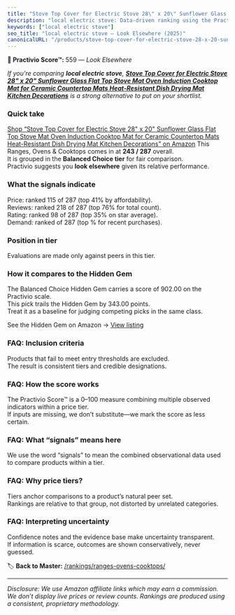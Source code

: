 ```yaml
---
title: "Stove Top Cover for Electric Stove 28\" x 20\" Sunflower Glass Flat Top Stove Mat Oven Induction Cooktop Mat for Ceramic Countertop Mats Heat-Resistant Dish Drying Mat Kitchen Decorations"
description: "local electric stove: Data-driven ranking using the Practivio Score™. Positioned by quality, value, demand, findability, momentum."
keywords: ["local electric stove"]
seo_title: "local electric stove — Look Elsewhere (2025)"
canonicalURL: "/products/stove-top-cover-for-electric-stove-28-x-20-sunflower-glass-flat-top-stove-mat-oven-induction-cooktop-mat-for-ceramic-countertop-mats-heat-resistant-dish-drying-mat-kitchen-decorations-B0F9VF9H3C/"
---
```


**🚫 Practivio Score™:** 559 — _Look Elsewhere_


*If you're comparing **local electric stove**, **[Stove Top Cover for Electric Stove 28" x 20" Sunflower Glass Flat Top Stove Mat Oven Induction Cooktop Mat for Ceramic Countertop Mats Heat-Resistant Dish Drying Mat Kitchen Decorations](https://www.amazon.com/dp/B0F9VF9H3C?tag=practivio-20)** is a strong alternative to put on your shortlist.*
### Quick take
[Shop “Stove Top Cover for Electric Stove 28" x 20" Sunflower Glass Flat Top Stove Mat Oven Induction Cooktop Mat for Ceramic Countertop Mats Heat-Resistant Dish Drying Mat Kitchen Decorations” on Amazon](https://www.amazon.com/dp/B0F9VF9H3C?tag=practivio-20)
This Ranges, Ovens & Cooktops comes in at **243 / 287** overall.  
It is grouped in the **Balanced Choice tier** for fair comparison.  
Practivio suggests you **look elsewhere** given its relative performance.

### What the signals indicate
Price: ranked 115 of 287 (top 41% by affordability).  
Reviews: ranked 218 of 287 (top 76% for total count).  
Rating: ranked 98 of 287 (top 35% on star average).  
Demand: ranked  of 287 (top % for recent purchases).

### Position in tier
Evaluations are made only against peers in this tier.

### How it compares to the Hidden Gem
The Balanced Choice Hidden Gem carries a score of 902.00 on the Practivio scale.  
This pick trails the Hidden Gem by 343.00 points.  
Treat it as a baseline for judging competing picks in the same class.  

See the Hidden Gem on Amazon → [View listing](https://www.amazon.com/dp/B0824W5FWS?tag=practivio-20)

### FAQ: Inclusion criteria
Products that fail to meet entry thresholds are excluded.  
The result is consistent tiers and credible designations.

### FAQ: How the score works
The Practivio Score™ is a 0–100 measure combining multiple observed indicators within a price tier.  
If inputs are missing, we don’t substitute—we mark the score as less certain.

### FAQ: What “signals” means here
We use the word “signals” to mean the combined observational data used to compare products within a tier.

### FAQ: Why price tiers?
Tiers anchor comparisons to a product’s natural peer set.  
Rankings are relative to that group, not distorted by unrelated categories.

### FAQ: Interpreting uncertainty
Confidence notes and the evidence base make uncertainty transparent.  
If information is scarce, outcomes are shown conservatively, never guessed.


🏷️ **Back to Master:** [/rankings/ranges-ovens-cooktops/](/rankings/ranges-ovens-cooktops/)

---
_Disclosure: We use Amazon affiliate links which may earn a commission. We don’t display live prices or review counts. Rankings are produced using a consistent, proprietary methodology._
